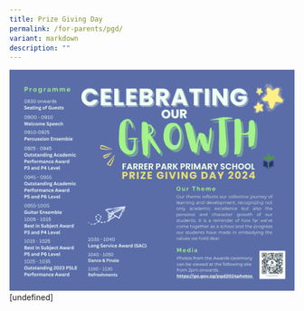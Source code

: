 ```yaml
---
title: Prize Giving Day
permalink: /for-parents/pgd/
variant: markdown
description: ""
---
```

![](/images/2024/PGD_2024_E_brochure___updated_on_13_nov.png)[undefined]